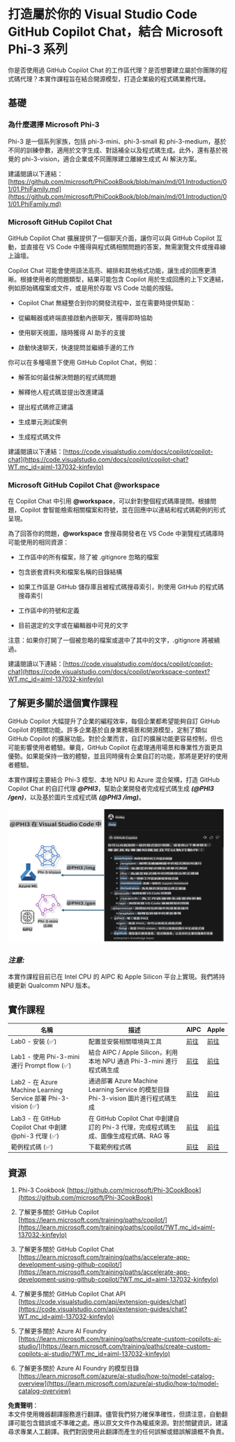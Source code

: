 # **打造屬於你的 Visual Studio Code GitHub Copilot Chat，結合 Microsoft Phi-3 系列**

你是否使用過 GitHub Copilot Chat 的工作區代理？是否想要建立屬於你團隊的程式碼代理？本實作課程旨在結合開源模型，打造企業級的程式碼業務代理。

## **基礎**

### **為什麼選擇 Microsoft Phi-3**

Phi-3 是一個系列家族，包括 phi-3-mini、phi-3-small 和 phi-3-medium，基於不同的訓練參數，適用於文字生成、對話補全以及程式碼生成。此外，還有基於視覺的 phi-3-vision，適合企業或不同團隊建立離線生成式 AI 解決方案。

建議閱讀以下連結：[https://github.com/microsoft/PhiCookBook/blob/main/md/01.Introduction/01/01.PhiFamily.md](https://github.com/microsoft/PhiCookBook/blob/main/md/01.Introduction/01/01.PhiFamily.md)

### **Microsoft GitHub Copilot Chat**

GitHub Copilot Chat 擴展提供了一個聊天介面，讓你可以與 GitHub Copilot 互動，並直接在 VS Code 中獲得與程式碼相關問題的答案，無需瀏覽文件或搜尋線上論壇。

Copilot Chat 可能會使用語法高亮、縮排和其他格式功能，讓生成的回應更清晰。根據使用者的問題類型，結果可能包含 Copilot 用於生成回應的上下文連結，例如原始碼檔案或文件，或是用於存取 VS Code 功能的按鈕。

- Copilot Chat 無縫整合到你的開發流程中，並在需要時提供幫助：

- 從編輯器或終端直接啟動內嵌聊天，獲得即時協助

- 使用聊天視圖，隨時獲得 AI 助手的支援

- 啟動快速聊天，快速提問並繼續手邊的工作

你可以在多種場景下使用 GitHub Copilot Chat，例如：

- 解答如何最佳解決問題的程式碼問題

- 解釋他人程式碼並提出改進建議

- 提出程式碼修正建議

- 生成單元測試案例

- 生成程式碼文件

建議閱讀以下連結：[https://code.visualstudio.com/docs/copilot/copilot-chat](https://code.visualstudio.com/docs/copilot/copilot-chat?WT.mc_id=aiml-137032-kinfeylo)

### **Microsoft GitHub Copilot Chat @workspace**

在 Copilot Chat 中引用 **@workspace**，可以針對整個程式碼庫提問。根據問題，Copilot 會智能檢索相關檔案和符號，並在回應中以連結和程式碼範例的形式呈現。

為了回答你的問題，**@workspace** 會搜尋開發者在 VS Code 中瀏覽程式碼庫時可能使用的相同資源：

- 工作區中的所有檔案，除了被 .gitignore 忽略的檔案

- 包含嵌套資料夾和檔案名稱的目錄結構

- 如果工作區是 GitHub 儲存庫且被程式碼搜尋索引，則使用 GitHub 的程式碼搜尋索引

- 工作區中的符號和定義

- 目前選定的文字或在編輯器中可見的文字

注意：如果你打開了一個被忽略的檔案或選中了其中的文字，.gitignore 將被繞過。

建議閱讀以下連結：[https://code.visualstudio.com/docs/copilot/copilot-chat](https://code.visualstudio.com/docs/copilot/workspace-context?WT.mc_id=aiml-137032-kinfeylo)

## **了解更多關於這個實作課程**

GitHub Copilot 大幅提升了企業的編程效率，每個企業都希望能夠自訂 GitHub Copilot 的相關功能。許多企業基於自身業務場景和開源模型，定制了類似 GitHub Copilot 的擴展功能。對於企業而言，自訂的擴展功能更容易控制，但也可能影響使用者體驗。畢竟，GitHub Copilot 在處理通用場景和專業性方面更具優勢。如果能保持一致的體驗，並且同時擁有企業自訂的功能，那將是更好的使用者體驗。

本實作課程主要結合 Phi-3 模型、本地 NPU 和 Azure 混合架構，打造 GitHub Copilot Chat 的自訂代理 ***@PHI3***，幫助企業開發者完成程式碼生成 ***(@PHI3 /gen)***，以及基於圖片生成程式碼 ***(@PHI3 /img)***。

![PHI3](../../../../../../../translated_images/cover.410a18b85555fad4ca8bfb8f0b1776a96ae7f8eae1132b8f0c09d4b92b8e3365.tw.png)

### ***注意:*** 

本實作課程目前已在 Intel CPU 的 AIPC 和 Apple Silicon 平台上實現。我們將持續更新 Qualcomm NPU 版本。

## **實作課程**

| 名稱 | 描述 | AIPC | Apple |
| ------------ | ----------- | -------- |-------- |
| Lab0 - 安裝 (✅) | 配置並安裝相關環境與工具 | [前往](./HOL/AIPC/01.Installations.md) |[前往](./HOL/Apple/01.Installations.md) |
| Lab1 - 使用 Phi-3-mini 運行 Prompt flow (✅) | 結合 AIPC / Apple Silicon，利用本地 NPU 通過 Phi-3-mini 進行程式碼生成 | [前往](./HOL/AIPC/02.PromptflowWithNPU.md) |  [前往](./HOL/Apple/02.PromptflowWithMLX.md) |
| Lab2 - 在 Azure Machine Learning Service 部署 Phi-3-vision (✅) | 通過部署 Azure Machine Learning Service 的模型目錄 Phi-3-vision 圖片進行程式碼生成 | [前往](./HOL/AIPC/03.DeployPhi3VisionOnAzure.md) |[前往](./HOL/Apple/03.DeployPhi3VisionOnAzure.md) |
| Lab3 - 在 GitHub Copilot Chat 中創建 @phi-3 代理 (✅)  | 在 GitHub Copilot Chat 中創建自訂的 Phi-3 代理，完成程式碼生成、圖像生成程式碼、RAG 等 | [前往](./HOL/AIPC/04.CreatePhi3AgentInVSCode.md) | [前往](./HOL/Apple/04.CreatePhi3AgentInVSCode.md) |
| 範例程式碼 (✅)  | 下載範例程式碼 | [前往](../../../../../../../code/07.Lab/01/AIPC) | [前往](../../../../../../../code/07.Lab/01/Apple) |

## **資源**

1. Phi-3 Cookbook [https://github.com/microsoft/Phi-3CookBook](https://github.com/microsoft/Phi-3CookBook)

2. 了解更多關於 GitHub Copilot [https://learn.microsoft.com/training/paths/copilot/](https://learn.microsoft.com/training/paths/copilot/?WT.mc_id=aiml-137032-kinfeylo)

3. 了解更多關於 GitHub Copilot Chat [https://learn.microsoft.com/training/paths/accelerate-app-development-using-github-copilot/](https://learn.microsoft.com/training/paths/accelerate-app-development-using-github-copilot/?WT.mc_id=aiml-137032-kinfeylo)

4. 了解更多關於 GitHub Copilot Chat API [https://code.visualstudio.com/api/extension-guides/chat](https://code.visualstudio.com/api/extension-guides/chat?WT.mc_id=aiml-137032-kinfeylo)

5. 了解更多關於 Azure AI Foundry [https://learn.microsoft.com/training/paths/create-custom-copilots-ai-studio/](https://learn.microsoft.com/training/paths/create-custom-copilots-ai-studio/?WT.mc_id=aiml-137032-kinfeylo)

6. 了解更多關於 Azure AI Foundry 的模型目錄 [https://learn.microsoft.com/azure/ai-studio/how-to/model-catalog-overview](https://learn.microsoft.com/azure/ai-studio/how-to/model-catalog-overview)

**免責聲明**：  
本文件使用機器翻譯服務進行翻譯。儘管我們努力確保準確性，但請注意，自動翻譯可能包含錯誤或不準確之處。應以原文文件作為權威來源。對於關鍵資訊，建議尋求專業人工翻譯。我們對因使用此翻譯而產生的任何誤解或錯誤解讀概不負責。